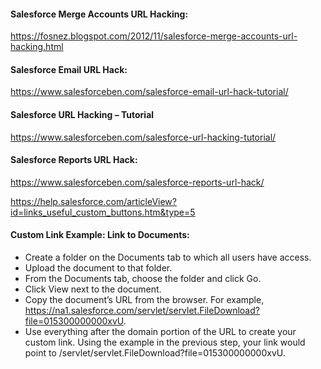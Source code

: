 #### Salesforce Merge Accounts URL Hacking:
https://fosnez.blogspot.com/2012/11/salesforce-merge-accounts-url-hacking.html


#### Salesforce Email URL Hack:
https://www.salesforceben.com/salesforce-email-url-hack-tutorial/


#### Salesforce URL Hacking – Tutorial
https://www.salesforceben.com/salesforce-url-hacking-tutorial/


#### Salesforce Reports URL Hack:
https://www.salesforceben.com/salesforce-reports-url-hack/


https://help.salesforce.com/articleView?id=links_useful_custom_buttons.htm&type=5

#### Custom Link Example: Link to Documents:

- Create a folder on the Documents tab to which all users have access.
- Upload the document to that folder.
- From the Documents tab, choose the folder and click Go.
- Click View next to the document.
- Copy the document’s URL from the browser. For example, https://na1.salesforce.com/servlet/servlet.FileDownload?file=015300000000xvU.
- Use everything after the domain portion of the URL to create your custom link. Using the example in the previous step, your link would point to /servlet/servlet.FileDownload?file=015300000000xvU.

